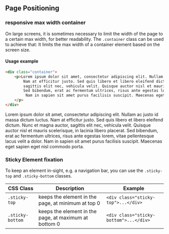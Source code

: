 ## Page Positioning

### responsive max width container

On large screens, it is sometimes necessary to limit the width of the page to a certain max width, for better readability.
The `.container` class can be used to achieve that: It limits the max width of a container element based on the screen size.

#### Usage example

```html
<div class="container">
	<p>Lorem ipsum dolor sit amet, consectetur adipiscing elit. Nullam ac justo id massa dictum luctus. 
		Nam at efficitur justo. Sed quis libero et libero eleifend dictum. Nunc et magna auctor, 
		sagittis elit nec, vehicula velit. Quisque auctor nisl et mauris scelerisque, in lacinia libero placerat. 
		Sed bibendum, erat ac fermentum ultrices, risus ante egestas lorem, vitae pellentesque lacus velit a dolor.
		 Nam in sapien sit amet purus facilisis suscipit. Maecenas eget sapien eget nisl commodo porta.
	</p>
</div>
```
<div class=" example container">
	<p>Lorem ipsum dolor sit amet, consectetur adipiscing elit. Nullam ac justo id massa dictum luctus. 
		Nam at efficitur justo. Sed quis libero et libero eleifend dictum. Nunc et magna auctor, 
		sagittis elit nec, vehicula velit. Quisque auctor nisl et mauris scelerisque, in lacinia libero placerat. 
		Sed bibendum, erat ac fermentum ultrices, risus ante egestas lorem, vitae pellentesque lacus velit a dolor.
		 Nam in sapien sit amet purus facilisis suscipit. Maecenas eget sapien eget nisl commodo porta.
	</p>
</div>

### Sticky Element fixation

To keep an element in-sight, e.g. a navigation bar, you can use the `.sticky-top` and `.sticky-bottom` classes.

| CSS Class        | Description                                           | Example                                |
| ---------------- | ----------------------------------------------------- | -------------------------------------- |
| `.sticky-top`    | keeps the element in the page, at minimum at top 0    | `<div class="sticky-top">...</div>`    |
| `.sticky-bottom` | keeps the element in the page, at maximum at bottom 0 | `<div class="sticky-bottom">...</div>` |
